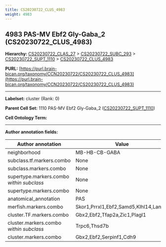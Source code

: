 ```yaml
---
title: CS20230722_CLUS_4983
weight: 4983
---
```

## 4983 PAS-MV Ebf2 Gly-Gaba_2 (CS20230722_CLUS_4983)
<b>Hierarchy: </b>
[CS20230722_CLAS_27](../CS20230722_CLAS_27) >
[CS20230722_SUBC_293](../CS20230722_SUBC_293) >
[CS20230722_SUPT_1110](../CS20230722_SUPT_1110) >
[CS20230722_CLUS_4983](../CS20230722_CLUS_4983)

**PURL:** [https://purl.brain-bican.org/taxonomy/CCN20230722/CS20230722_CLUS_4983](https://purl.brain-bican.org/taxonomy/CCN20230722/CS20230722_CLUS_4983)

---


**Labelset:** cluster (Rank: 0)

**Parent Cell Set:** 1110 PAS-MV Ebf2 Gly-Gaba_2 ([CS20230722_SUPT_1110](../CS20230722_SUPT_1110))



**Cell Ontology Term:** 

[MARKER GENES.]: #


---

[TRANSFERRED ANNOTATIONS.]: #


[AUTHOR ANNOTATION FIELDS.]: #


**Author annotation fields:**

| Author annotation | Value |
|-------------------|-------|
|neighborhood|MB-HB-CB-GABA|
|subclass.tf.markers.combo|None|
|subclass.markers.combo|None|
|supertype.markers.combo _within subclass_|None|
|supertype.markers.combo|None|
|anatomical_annotation|PAS|
|merfish.markers.combo|Skor1,Prrxl1,Ebf2,Samd5,Klhl14,Lancl3|
|cluster.TF.markers.combo|Gbx2,Ebf2,Tfap2a,Zic1,Plagl1|
|cluster.markers.combo _within subclass_|Trpc6,Thsd7b|
|cluster.markers.combo|Gbx2,Ebf2,Serpinf1,Cdh9|
